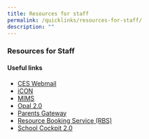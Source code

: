 ```yaml
---
title: Resources for staff
permalink: /quicklinks/resources-for-staff/
description: ""
---
```

### Resources for Staff

#### Useful links

* [CES Webmail](https://schools.gov.sg/owa/)
* [iCON](https://icon.moe.edu.sg/) 
* [MIMS](https://idp.mims.moe.gov.sg/nidp/saml2/sso)
* [Opal 2.0](https://www.opal2.moe.edu.sg/app/learner) 
* [Parents Gateway](https://pg.moe.edu.sg/)
* [Resource Booking Service (RBS)](https://u8308153.ct.sendgrid.net/ls/click?upn=E-2FIsRsv7g6xSq8dAl9lUnL8OPsoY10GgNbu0ly4V8foRFAuW1wDXiiHWNS1l86YarK2x_lXu49pjEoOyIaA-2B5om2BA3hG5ETTvHE2OKEpRzY13ZoBHUbK1GdfJvj-2ByUcRjvUmujRmV8qDoY0eLNBAi-2FEh-2FIVdkZaY-2FU21J2Zv-2FjZkmYR4dCimgJdTW-2BlbRW21VR2ue9T2o7LAnxET4ZACEwMhERI3oRklsnM3i05HaqGV2kYykcX3XTgo8F3Tg9g33UOWdboArCsJ7mPqS-2B-2FClRigrnhTlJbodBbFPFm1f-2Fu-2BGU0-3D)
* [School Cockpit 2.0](https://schoolcockpit.moe.gov.sg/)